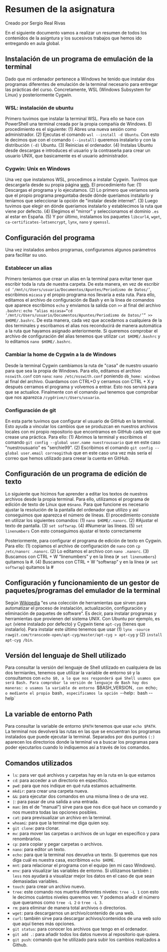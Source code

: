 # Resumen de la asignatura
Creado por Sergio Real Rivas

En el siguiente documento vamos a realizar un resumen de todos los contenidos de la asigntura y los sucesivos trabajos que hemos ido entregando en aula global.

## Instalación de un programa de emulación de la terminal

Dado que mi ordenador pertenece a Windows he tenido que instalar dos programas diferentes de emulación de la terminal necesario para entregar las prácticas del curso. Concretamente, WSL (Windows Subsystem for Linux) y posteriormente Cygwin.

### WSL: instalación de ubuntu

Primero tuvimos que instalar la terminal WSL. Para ello se hace con PowerShell una terminal creada por la propia compañía de Windows.
El procedimiento es el siguiente: (1) Abres una nueva sesión como administrador. (2) Ejecutas el comando `wsl --install -d Ubuntu`. Con esto le decimos que con el comando `(--install)` queremos instalarlo y con la distribución `(-d)` Ubuntu. (3) Reinicias el ordenador. (4) Instalas Ubuntu desde descargas e introduces el usuario y la contraseña para crear un usuario UNIX, que basicamente es el usuario administrador.

### Cygwin: Unix en Windows

Una vez que instalamos WSL, procedimos a instalar Cygwin. Tuvimos que descargarla desde su propia página [web](https://www.cygwin.com/). 
El procedimiento fue: (1) Descargas el programa y lo ejecutamos. (2) Lo primero que veríamos sería que el propio programa preguntaba desde dónde queríamos instalarlo y teníamos que seleccionar la opción de "instalar desde internet". (3) Luego tuvimos que elegir en dónde queriamos instalarlo y establecimos la ruta que viene por defecto. (4) Elegimos el "mirror" y seleccionamos el dominio `.es` al estar en España. (5) Y por último, instalamos los paquetes `libcurl4`, `wget`, `ca-certificates-letsencrypt`, `lynx`, `nano` y `openssl`.

## Configuración del programa

Una vez instalados ambos programas, configuramos algunos parámetros para facilitar su uso. 

### Establecer un alias

Primero teníamos que crear un alias en la terminal para evitar tener que escribir toda la ruta de nuestra carpeta. De esta manera, en vez de escribir `cd ‘/mnt/c/Users/usuaria/Documentos/Apuntes/Periodismo de Datos/’`, escribimos `micasa` y el propio programa nos llevaría a esta ruta. 
Para ello, editamos el archivo de configuración de Bash y en la línea de comandos que aparece escribimos `echo` y enviamos la salida con `>>` al final del archivo `.bashrc`: `echo “alias micasa=“cd ‘/mnt/c/Users/usuario/Documentos/Apuntes/Periodismo de Datos/’” >> $HOME/.bashrc`. De esta manera, cada vez que accedamos a cualquiera de la dos terminales y escribamos el alias nos reconducirá de manera automática a la ruta que hayamos asignado anteriormente. Si queremos comprobar el archivo de configuración del alias tenemos que utilizar `cat $HOME/.bashrc` y lo editamos `nano $HOME/.bashrc`.

### Cambiar la home de Cygwin a la de Windows

Desde la terminal Cygwin cambiamos la ruta de "casa" de nuestro usuario para que sea la propia de Windows. 
Para ello, editamos el archivo `nsswith.conf` con `nano`: `nano /etc/nsswith.conf` poniendo `db_home: windows` al final del archivo. Guardamos con CTRL+O y cerramos con CTRL + X y después cerramos el programa y volvemos a entrar. Esto nos servirá para que se actualice. Finalmente con el comando `pwd` tenemos que comprobar que nos aparezca `/cygdrive/c/Users/usuario`.

### Configuración de git

En esta parte tuvimos que configurar el usuario de GitHub en la terminal. Esto ayuda a vincular los cambios que se produzcan en nuestros archivos locales con mi propio repositorio que encontramos en GitHub cada vez que crease una práctica. 
Para ello: (1) Abrimos la terminal y escribimos el comando `git config --global user.name nuestrousuario` que en este caso "nuestrousuario" es "serchie99". (2) Escribimos el comando `git config --global user.email correogithub` que en este caso una vez más sería el correo que hemos utilizado para creear la cuenta en GitHub.

## Configuración de un programa de edición de texto

Lo siguiente que hicimos fue aprender a editar los textos de nuestros archivos desde la propia terminal.
Para ello, utilizamos el programa de edición de texto de Linux que es`nano`. Para que funcione es necesario ajustar la resolución de la pantalla del ordenador que utilizo y así conseguimos que aparezca el número de líneas.
El procedimiento consiste en utilizar los siguientes comandos: (1) `nano $HOME/.nanorc`. (2) #Ajustar el texto de pantalla. (3) `set softwrap`. (4) #Numerar las líneas. (5) `set linenumbers`
Con esto conseguimos ajustar el texto correctamente

Posteriormente, para configurar el programa de edición de texto en Cygwin.
Para ello: (1) copiamos el archivo de configuración de `nano` con `cp /etc/nanorc .nanorc`. (2) Lo editamos el archivo con `nano .nanorc`. (3) Buscamos con CTRL + W “linenumbers” y en la línea (`# set linenumbers`) quitamos la #. (4) Buscamos con CTRL + W “softwrap” y en la línea (`# set softwrap`) quitamos la #

## Configuración y funcionamiento de un gestor de paquetes/programas del emulador de la terminal

Según [Wikipedia](https://es.wikipedia.org/wiki/Sistema_de_gesti%C3%B3n_de_paquetes) "es una colección de herramientas que sirven para automatizar el proceso de instalación, actualización, configuración y eliminación de paquetes de software". 
Es decir, para instalar programas y herramientas que provienen del sistema UNIX. 
Con Ubuntu por ejemplo, es `apt` (viene instalado por defecto) y Cygwin tiene `apt-cyg` (tienes que instalarlo). Para instalar este último tenemos que usar (1) `lynx -source rawgit.com/transcode-open/apt-cyg/master/apt-cyg > apt-cyg` y (2) `install apt-cyg /bin`.

## Versión del lenguaje de Shell utilizado

Para consultar la versión del lenguaje de Shell utilizado en cualquiera de las dos termianles, tenemos que utilizar la variable de entorno `$0` y la consultamos con `echo $0, a lo que nos responderá qué Shell usamos que será Bash.
Para comprobar la versión de lenguaje de Bash hay dos maneras: o usamos la variable de entorno `$BASH_VERSION`, con `echo`; o mediante el propio `bash`, especificamos la opción `--help`: `bash --help`

## La variable de entorno Path

Para consultar la variable de entorno `$PATH` tenemos que usar `echo $PATH`. La terminal nos devolverá las rutas en las que se encuentran los programas instalados que puede ejecutar la terminal. Separados por dos puntos `(:)` aparecen los directorios donde la terminal va a buscar los programas para poder ejecutarlos cuando lo indiquemos así a través de los comandos.

## Comandos utilizados


  - `ls`: para ver qué archivos y carpetas hay en la ruta en la que estamos
  - `cd`: para acceder a un directorio en específico. 
  - `pwd`: para que nos indique en qué ruta estamos actualmente.
  - `mkdir`: para crear una carpeta nueva.
  - `&&`: para ejecutar dos comandos en una misma línea o de una vez.
  - `|`: para pasar de una salida a una entrada. 
  - `man`: (es el de “manual”) sirve para que nos dice qué hace un comando y nos muestra todas las opciones posibles. 
  - `cat`: para previsualizar un archivo en la terminal.
  - `whoami`: para que la terminal me diga quien soy.
  - `git clone`: para clonar.
  - `mv`: para mover las carpetas o archivos de un lugar en específico y para renombrarlos.
  - `cp`: para copiar y pegar carpetas o archivos.
  - `nano`: para editor un texto.
  - `echo`: para que la terminal nos devuelva un texto. Si queremos que nos diga cuál es nuestra casa, escribimos `echo $HOME`.
  - `mnt`: para relacionar el programa con el equipo (en mi caso Windows).
  - `env`: para visualizar las variables de entorno. Si utilizamos también `| less` nos ayudará a visualizar mejor los datos en el caso de que sean demasiadas variables.
  - `touch`: para crear un archivo nuevo.
  - `tree`: este comando nos muertra diferentes niveles: `tree -L 1` con esto le decimos cuántos niveles queremos ver. Y podemos añadir el número que queramos como `tree -L 2` o `tree -L 3`.
  - `rm`: para eliminar de manera total archivos o directorios.
  - `wget`: para descargarnos un archivo/contenido de una web.
  - `curl`: también sirve para descargar achivos/contenidos de una web solo que aquí tienes más opciones.
  - `git status`: para conocer los archivos que tengo en el ordenador.
  - `git add .`: para añadir todos los datos nuevos al repositorio que quiera.
  - `git push`: comando que he utilizado para subir los cambios realizados a Github.

